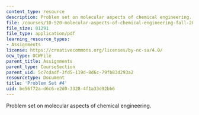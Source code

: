 ```yaml
---
content_type: resource
description: Problem set on molecular aspects of chemical engineering.
file: /courses/10-520-molecular-aspects-of-chemical-engineering-fall-2004/be56f72ad6c6e2d033284f1a33d92bb6_10_520_ps4.pdf
file_size: 81291
file_type: application/pdf
learning_resource_types:
- Assignments
license: https://creativecommons.org/licenses/by-nc-sa/4.0/
ocw_type: OCWFile
parent_title: Assignments
parent_type: CourseSection
parent_uid: 5c7cdadf-3fd5-119d-8d6c-79fb83d293a2
resourcetype: Document
title: 'Problem Set #4'
uid: be56f72a-d6c6-e2d0-3328-4f1a33d92bb6
---
```

Problem set on molecular aspects of chemical engineering.